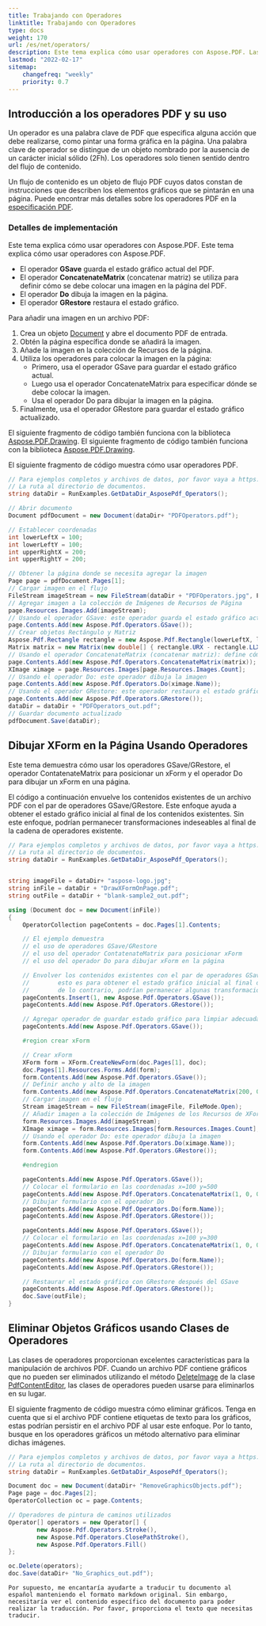 ```yaml
---
title: Trabajando con Operadores
linktitle: Trabajando con Operadores
type: docs
weight: 170
url: /es/net/operators/
description: Este tema explica cómo usar operadores con Aspose.PDF. Las clases de operadores ofrecen excelentes características para la manipulación de PDF.
lastmod: "2022-02-17"
sitemap:
    changefreq: "weekly"
    priority: 0.7
---
```

<script type="application/ld+json">
{
    "@context": "https://schema.org",
    "@type": "TechArticle",
    "headline": "Trabajando con Operadores",
    "alternativeHeadline": "Cómo usar operadores en PDF",
    "author": {
        "@type": "Person",
        "name":"Anastasiia Holub",
        "givenName": "Anastasiia",
        "familyName": "Holub",
        "url":"https://www.linkedin.com/in/anastasiia-holub-750430225/"
    },
    "genre": "generación de documentos PDF",
    "keywords": "pdf, c#, operadores en pdf, usar operadores de pdf",
    "wordcount": "302",
    "proficiencyLevel":"Principiante",
    "publisher": {
        "@type": "Organization",
        "name": "Equipo Documental de Aspose.PDF",
        "url": "https://products.aspose.com/pdf",
        "logo": "https://www.aspose.cloud/templates/aspose/img/products/pdf/aspose_pdf-for-net.svg",
        "alternateName": "Aspose",
        "sameAs": [
            "https://facebook.com/aspose.pdf/",
            "https://twitter.com/asposepdf",
            "https://www.youtube.com/channel/UCmV9sEg_QWYPi6BJJs7ELOg/featured",
            "https://www.linkedin.com/company/aspose",
            "https://stackoverflow.com/questions/tagged/aspose",
            "https://aspose.quora.com/",
            "https://aspose.github.io/"
        ],
        "contactPoint": [
            {
                "@type": "ContactPoint",
                "telephone": "+1 903 306 1676",
                "contactType": "ventas",
                "areaServed": "US",
                "availableLanguage": "en"
            },
            {
                "@type": "ContactPoint",
                "telephone": "+44 141 628 8900",
                "contactType": "ventas",
                "areaServed": "GB",
                "availableLanguage": "en"
            },
            {
                "@type": "ContactPoint",
                "telephone": "+61 2 8006 6987",
                "contactType": "ventas",
                "areaServed": "AU",
                "availableLanguage": "en"
            }
        ]
    },
    "url": "/net/operators/",
    "mainEntityOfPage": {
        "@type": "WebPage",
        "@id": "/net/operators/"
    },
    "dateModified": "2022-02-04",
    "description": "Este tema explica cómo usar operadores con Aspose.PDF. Las clases de operadores ofrecen excelentes características para la manipulación de PDF."
}
</script>

## Introducción a los operadores PDF y su uso

Un operador es una palabra clave de PDF que especifica alguna acción que debe realizarse, como pintar una forma gráfica en la página. Una palabra clave de operador se distingue de un objeto nombrado por la ausencia de un carácter inicial sólido (2Fh). Los operadores solo tienen sentido dentro del flujo de contenido.

Un flujo de contenido es un objeto de flujo PDF cuyos datos constan de instrucciones que describen los elementos gráficos que se pintarán en una página. Puede encontrar más detalles sobre los operadores PDF en la [especificación PDF](https://opensource.adobe.com/dc-acrobat-sdk-docs/).

### Detalles de implementación

Este tema explica cómo usar operadores con Aspose.PDF.
Este tema explica cómo usar operadores con Aspose.PDF.

- El operador **GSave** guarda el estado gráfico actual del PDF.
- El operador **ConcatenateMatrix** (concatenar matriz) se utiliza para definir cómo se debe colocar una imagen en la página del PDF.
- El operador **Do** dibuja la imagen en la página.
- El operador **GRestore** restaura el estado gráfico.

Para añadir una imagen en un archivo PDF:

1. Crea un objeto [Document](https://reference.aspose.com/pdf/net/aspose.pdf/document) y abre el documento PDF de entrada.
1. Obtén la página específica donde se añadirá la imagen.
1. Añade la imagen en la colección de Recursos de la página.
1. Utiliza los operadores para colocar la imagen en la página:
   - Primero, usa el operador GSave para guardar el estado gráfico actual.
   - Luego usa el operador ConcatenateMatrix para especificar dónde se debe colocar la imagen.
   - Usa el operador Do para dibujar la imagen en la página.
1. Finalmente, usa el operador GRestore para guardar el estado gráfico actualizado.

El siguiente fragmento de código también funciona con la biblioteca [Aspose.PDF.Drawing](/pdf/es/net/drawing/).
El siguiente fragmento de código también funciona con la biblioteca [Aspose.PDF.Drawing](/pdf/es/net/drawing/).

El siguiente fragmento de código muestra cómo usar operadores PDF.

```csharp
// Para ejemplos completos y archivos de datos, por favor vaya a https://github.com/aspose-pdf/Aspose.PDF-for-.NET
// La ruta al directorio de documentos.
string dataDir = RunExamples.GetDataDir_AsposePdf_Operators();

// Abrir documento
Document pdfDocument = new Document(dataDir+ "PDFOperators.pdf");

// Establecer coordenadas
int lowerLeftX = 100;
int lowerLeftY = 100;
int upperRightX = 200;
int upperRightY = 200;

// Obtener la página donde se necesita agregar la imagen
Page page = pdfDocument.Pages[1];
// Cargar imagen en el flujo
FileStream imageStream = new FileStream(dataDir + "PDFOperators.jpg", FileMode.Open);
// Agregar imagen a la colección de Imágenes de Recursos de Página
page.Resources.Images.Add(imageStream);
// Usando el operador GSave: este operador guarda el estado gráfico actual
page.Contents.Add(new Aspose.Pdf.Operators.GSave());
// Crear objetos Rectángulo y Matriz
Aspose.Pdf.Rectangle rectangle = new Aspose.Pdf.Rectangle(lowerLeftX, lowerLeftY, upperRightX, upperRightY);
Matrix matrix = new Matrix(new double[] { rectangle.URX - rectangle.LLX, 0, 0, rectangle.URY - rectangle.LLY, rectangle.LLX, rectangle.LLY });
// Usando el operador ConcatenateMatrix (concatenar matriz): define cómo debe colocarse la imagen
page.Contents.Add(new Aspose.Pdf.Operators.ConcatenateMatrix(matrix));
XImage ximage = page.Resources.Images[page.Resources.Images.Count];
// Usando el operador Do: este operador dibuja la imagen
page.Contents.Add(new Aspose.Pdf.Operators.Do(ximage.Name));
// Usando el operador GRestore: este operador restaura el estado gráfico
page.Contents.Add(new Aspose.Pdf.Operators.GRestore());
dataDir = dataDir + "PDFOperators_out.pdf";
// Guardar documento actualizado
pdfDocument.Save(dataDir);
```
## Dibujar XForm en la Página Usando Operadores

Este tema demuestra cómo usar los operadores GSave/GRestore, el operador ContatenateMatrix para posicionar un xForm y el operador Do para dibujar un xForm en una página.

El código a continuación envuelve los contenidos existentes de un archivo PDF con el par de operadores GSave/GRestore. Este enfoque ayuda a obtener el estado gráfico inicial al final de los contenidos existentes. Sin este enfoque, podrían permanecer transformaciones indeseables al final de la cadena de operadores existente.

```csharp
// Para ejemplos completos y archivos de datos, por favor vaya a https://github.com/aspose-pdf/Aspose.PDF-for-.NET
// La ruta al directorio de documentos.
string dataDir = RunExamples.GetDataDir_AsposePdf_Operators();


string imageFile = dataDir+ "aspose-logo.jpg";
string inFile = dataDir + "DrawXFormOnPage.pdf";
string outFile = dataDir + "blank-sample2_out.pdf";

using (Document doc = new Document(inFile))
{
    OperatorCollection pageContents = doc.Pages[1].Contents;

    // El ejemplo demuestra
    // el uso de operadores GSave/GRestore
    // el uso del operador ContatenateMatrix para posicionar xForm
    // el uso del operador Do para dibujar xForm en la página

    // Envolver los contenidos existentes con el par de operadores GSave/GRestore
    //        esto es para obtener el estado gráfico inicial al final de los contenidos existentes
    //        de lo contrario, podrían permanecer algunas transformaciones indeseables al final de la cadena de operadores existente
    pageContents.Insert(1, new Aspose.Pdf.Operators.GSave());
    pageContents.Add(new Aspose.Pdf.Operators.GRestore());

    // Agregar operador de guardar estado gráfico para limpiar adecuadamente el estado gráfico después de nuevos comandos
    pageContents.Add(new Aspose.Pdf.Operators.GSave());

    #region crear xForm

    // Crear xForm
    XForm form = XForm.CreateNewForm(doc.Pages[1], doc);
    doc.Pages[1].Resources.Forms.Add(form);
    form.Contents.Add(new Aspose.Pdf.Operators.GSave());
    // Definir ancho y alto de la imagen
    form.Contents.Add(new Aspose.Pdf.Operators.ConcatenateMatrix(200, 0, 0, 200, 0, 0));
    // Cargar imagen en el flujo
    Stream imageStream = new FileStream(imageFile, FileMode.Open);
    // Añadir imagen a la colección de Imágenes de los Recursos de XForm
    form.Resources.Images.Add(imageStream);
    XImage ximage = form.Resources.Images[form.Resources.Images.Count];
    // Usando el operador Do: este operador dibuja la imagen
    form.Contents.Add(new Aspose.Pdf.Operators.Do(ximage.Name));
    form.Contents.Add(new Aspose.Pdf.Operators.GRestore());

    #endregion

    pageContents.Add(new Aspose.Pdf.Operators.GSave());
    // Colocar el formulario en las coordenadas x=100 y=500
    pageContents.Add(new Aspose.Pdf.Operators.ConcatenateMatrix(1, 0, 0, 1, 100, 500));
    // Dibujar formulario con el operador Do
    pageContents.Add(new Aspose.Pdf.Operators.Do(form.Name));
    pageContents.Add(new Aspose.Pdf.Operators.GRestore());

    pageContents.Add(new Aspose.Pdf.Operators.GSave());
    // Colocar el formulario en las coordenadas x=100 y=300
    pageContents.Add(new Aspose.Pdf.Operators.ConcatenateMatrix(1, 0, 0, 1, 100, 300));
    // Dibujar formulario con el operador Do
    pageContents.Add(new Aspose.Pdf.Operators.Do(form.Name));
    pageContents.Add(new Aspose.Pdf.Operators.GRestore());

    // Restaurar el estado gráfico con GRestore después del GSave
    pageContents.Add(new Aspose.Pdf.Operators.GRestore());
    doc.Save(outFile);
}
```
## Eliminar Objetos Gráficos usando Clases de Operadores

Las clases de operadores proporcionan excelentes características para la manipulación de archivos PDF. Cuando un archivo PDF contiene gráficos que no pueden ser eliminados utilizando el método [DeleteImage](https://reference.aspose.com/pdf/net/aspose.pdf.facades/pdfcontenteditor/methods/deleteimage) de la clase [PdfContentEditor](https://reference.aspose.com/pdf/net/aspose.pdf.facades/pdfcontenteditor), las clases de operadores pueden usarse para eliminarlos en su lugar.

El siguiente fragmento de código muestra cómo eliminar gráficos. Tenga en cuenta que si el archivo PDF contiene etiquetas de texto para los gráficos, estas podrían persistir en el archivo PDF al usar este enfoque. Por lo tanto, busque en los operadores gráficos un método alternativo para eliminar dichas imágenes.

```csharp
// Para ejemplos completos y archivos de datos, por favor vaya a https://github.com/aspose-pdf/Aspose.PDF-for-.NET
// La ruta al directorio de documentos.
string dataDir = RunExamples.GetDataDir_AsposePdf_Operators();

Document doc = new Document(dataDir+ "RemoveGraphicsObjects.pdf");
Page page = doc.Pages[2];
OperatorCollection oc = page.Contents;

// Operadores de pintura de caminos utilizados
Operator[] operators = new Operator[] {
        new Aspose.Pdf.Operators.Stroke(),
        new Aspose.Pdf.Operators.ClosePathStroke(),
        new Aspose.Pdf.Operators.Fill()
};

oc.Delete(operators);
doc.Save(dataDir+ "No_Graphics_out.pdf");
```

<script type="application/ld+json">
{
    "@context": "http://schema.org",
    "@type": "SoftwareApplication",
    "name": "Aspose.PDF for .NET Library",
    "image": "https://www.aspose.cloud/templates/aspose/img/products/pdf/aspose_pdf-for-net.svg",
    "url": "https://www.aspose.com/",
    "publisher": {
        "@type": "Organization",
        "name": "Aspose.PDF",
        "url": "https://products.aspose.com/pdf",
        "logo": "https://www.aspose.cloud/templates/aspose/img/products/pdf/aspose_pdf-for-net.svg",
        "alternateName": "Aspose",
        "sameAs": [
            "https://facebook.com/aspose.pdf/",
            "https://twitter.com/asposepdf",
            "https://www.youtube.com/channel/UCmV9sEg_QWYPi6BJJs7ELOg/featured",
            "https://www.linkedin.com/company/aspose",
            "https://stackoverflow.com/questions/tagged/aspose",
            "https://aspose.quora.com/",
            "https://aspose.github.io/"
        ],
        "contactPoint": [
            {
                "@type": "ContactPoint",
                "telephone": "+1 903 306 1676",
                "contactType": "ventas",
                "areaServed": "US",
                "availableLanguage": "en"
            },
            {
                "@type": "ContactPoint",
                "telephone": "+44 141 628 8900",
                "contactType": "ventas",
                "areaServed": "GB",
                "availableLanguage": "en"
            },
            {
                "@type": "ContactPoint",
                "telephone": "+61 2 8006 6987",
                "contactType": "ventas",
                "areaServed": "AU",
                "availableLanguage": "en"
            }
        ]
    },
    "offers": {
        "@type": "Offer",
        "price": "1199",
        "priceCurrency": "USD"
    },
    "applicationCategory": "Biblioteca de manipulación de PDF para .NET",
    "downloadUrl": "https://www.nuget.org/packages/Aspose.PDF/",
    "operatingSystem": "Windows, MacOS, Linux",
    "screenshot": "https://docs.aspose.com/pdf/net/create-pdf-document/screenshot.png",
    "softwareVersion": "2022.1",
    "aggregateRating": {
        "@type": "AggregateRating",
        "ratingValue": "5",
        "ratingCount": "16"
    }
}
</script>
```
Por supuesto, me encantaría ayudarte a traducir tu documento al español manteniendo el formato markdown original. Sin embargo, necesitaría ver el contenido específico del documento para poder realizar la traducción. Por favor, proporciona el texto que necesitas traducir.

